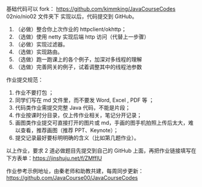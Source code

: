 基础代码可以 fork：  https://github.com/kimmking/JavaCourseCodes
02nio/nio02 文件夹下
实现以后，代码提交到 GitHub。

1. （必做）整合你上次作业的 httpclient/okhttp；
2. （选做）使用 netty 实现后端 http 访问（代替上一步骤）
3. （必做）实现过滤器。
4. （选做）实现路由。
5. （选做）跑一跑课上的各个例子，加深对多线程的理解
6. （选做）完善网关的例子，试着调整其中的线程池参数

作业提交规范：

1. 作业不要打包 ；
2. 同学们写在 md 文件里，而不要发 Word, Excel , PDF 等 ；
3. 代码类作业需提交完整 Java 代码，不能是片段；
4. 作业按课时分目录，仅上传作业相关，笔记分开记录；
5. 画图类作业提交可直接打开的图片或 md，手画的图手机拍照上传后太大，难以查看，推荐画图（推荐 PPT、Keynote）；
6. 提交记录最好要标明明确的含义（比如第几题作业）。

以上作业，要求 2 道必做题目先提交到自己的 GitHub 上面，再把作业链接填写在下方表单：https://jinshuju.net/f/ZMffIU

作业参考示例地址，由秦老师和助教共建，每周同步更新：  https://github.com/JavaCourse00/JavaCourseCodes
